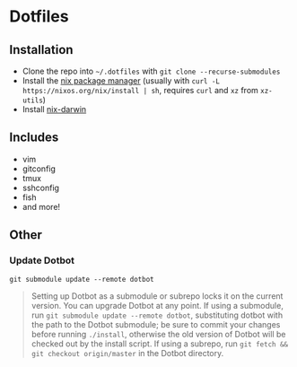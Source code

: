 # Dotfiles

## Installation

- Clone the repo into `~/.dotfiles` with `git clone --recurse-submodules`
- Install the [nix package manager](https://nixos.org/nix/) (usually with `curl -L https://nixos.org/nix/install | sh`, requires `curl` and `xz` from `xz-utils`)
- Install [nix-darwin](https://github.com/LnL7/nix-darwin) 

## Includes

- vim
- gitconfig
- tmux
- sshconfig
- fish
- and more!

## Other

### Update Dotbot

`git submodule update --remote dotbot`

> Setting up Dotbot as a submodule or subrepo locks it on the current version. You can upgrade Dotbot at any point. If using a submodule, run `git submodule update --remote dotbot`, substituting dotbot with the path to the Dotbot submodule; be sure to commit your changes before running `./install`, otherwise the old version of Dotbot will be checked out by the install script. If using a subrepo, run `git fetch && git checkout origin/master` in the Dotbot directory.
